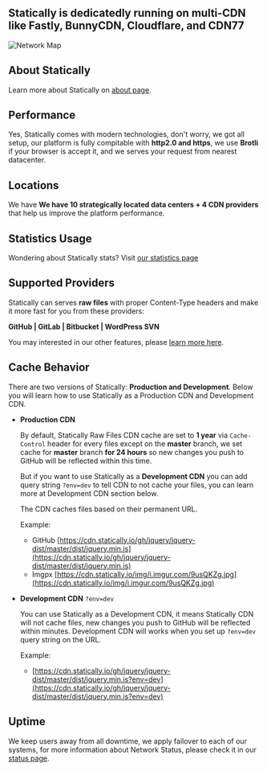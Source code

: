 Statically is dedicatedly running on multi-CDN like Fastly, BunnyCDN, Cloudflare, and CDN77
------------------

![Network Map](https://statically.io/static/images/features/statically_net.png)

About Statically
---------------

Learn more about Statically on [about page](https://statically.io/about).

Performance
-----------

Yes, Statically comes with modern technologies, don't worry, we got all setup, our platform is fully compitable with **http2.0 and https**, we use **Brotli** if your browser is accept it, and we serves your request from nearest datacenter.

Locations
---------

We have **We have 10 strategically located data centers + 4 CDN providers** that help us improve the platform performance.

Statistics Usage
----------------

Wondering about Statically stats? Visit [our statistics page](https://statically.io/stats)

Supported Providers
-------------------

Statically can serves **raw files** with proper Content-Type headers and make it more fast for you from these providers:

**GitHub \| GitLab \| Bitbucket \| WordPress SVN**

You may interested in our other features, please [learn more here](https://statically.io/about).

## Cache Behavior

There are two versions of Statically: **Production and Development**. Below you will learn how to use Statically as a Production CDN and Development CDN.

*   **Production CDN**

    By default, Statically Raw Files CDN cache are set to **1 year** via `Cache-Control` header for every files except on the **master** branch, we set cache for **master** branch **for 24 hours** so new changes you push to GitHub will be reflected within this time.

    But if you want to use Statically as a **Development CDN** you can add query string `?env=dev` to tell CDN to not cache your files, you can learn more at Development CDN section below.

    The CDN caches files based on their permanent URL.

    Example:

    * GitHub [https://cdn.statically.io/gh/jquery/jquery-dist/master/dist/jquery.min.js](https://cdn.statically.io/gh/jquery/jquery-dist/master/dist/jquery.min.js)
    * Imgpx [https://cdn.statically.io/img/i.imgur.com/9usQKZg.jpg](https://cdn.statically.io/img/i.imgur.com/9usQKZg.jpg)

*   **Development CDN** `?env=dev`

    You can use Statically as a Development CDN, it means Statically CDN will not cache files, new changes you push to GitHub will be reflected within minutes. Development CDN will works when you set up `?env=dev` query string on the URL.

    Example:

    * [https://cdn.statically.io/gh/jquery/jquery-dist/master/dist/jquery.min.js?env=dev](https://cdn.statically.io/gh/jquery/jquery-dist/master/dist/jquery.min.js?env=dev)

## Uptime

We keep users away from all downtime, we apply failover to each of our systems, for more information about Network Status, please check it in our [status page](https://status.marsble.com).
